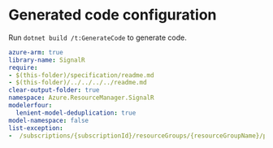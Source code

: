 # Generated code configuration

Run `dotnet build /t:GenerateCode` to generate code.

``` yaml
azure-arm: true
library-name: SignalR
require:
- $(this-folder)/specification/readme.md
- $(this-folder)/../../../../readme.md
clear-output-folder: true
namespace: Azure.ResourceManager.SignalR
modelerfour:
  lenient-model-deduplication: true
model-namespace: false
list-exception:
-  /subscriptions/{subscriptionId}/resourceGroups/{resourceGroupName}/providers/Microsoft.SignalRService/signalR/{resourceName}/privateEndpointConnections/{privateEndpointConnectionName}
```
